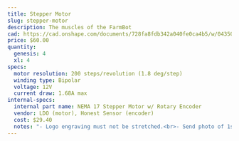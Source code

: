 ```yaml
---
title: Stepper Motor
slug: stepper-motor
description: The muscles of the FarmBot
cad: https://cad.onshape.com/documents/728fa8fdb342a040fe0ca4b5/w/0435033a7c78b02e71d0f721/e/721ea5b310ba257b355c62ae
price: $60.00
quantity:
  genesis: 4
  xl: 4
specs:
  motor resolution: 200 steps/revolution (1.8 deg/step)
  winding type: Bipolar
  voltage: 12V
  current draw: 1.68A max
internal-specs:
  internal part name: NEMA 17 Stepper Motor w/ Rotary Encoder
  vendor: LDO (motor), Honest Sensor (encoder)
  cost: $29.40
  notes: "- Logo engraving must not be stretched.<br>- Send photo of 1st piece<br>- Insert into box with FarmBot logo facing UP<br>- Extras used for extra motor kits"
---
```

